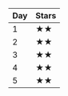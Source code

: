 | Day | Stars |
| --- | ----- |
| 1   | ★★   |
| 2   | ★★   |
| 3   | ★★   |
| 4   | ★★   |
| 5   | ★★   |